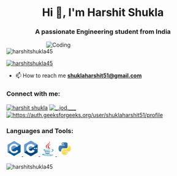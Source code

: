 <h1 align="center">Hi 👋, I'm Harshit Shukla</h1>
<h3 align="center">A passionate Engineering student from India</h3>
<img align="right" alt="Coding" width="400" src="https://th.bing.com/th/id/R7aac0a65c2f22ba34702ab7413afd7aa?rik=3QLaVVVlQ8ByPQ&riu=http%3A%2F%2Fperfonec.com%2Fwp-content%2Fuploads%2F2019%2F03%2Fhome-gif.gif&ehk=t5qZ3Kod64AaXvjumGsEYHoPvBh7swqcZROIBTCNiow%3D&risl=&pid=ImgRaw">



<p align="left"> <img src="https://komarev.com/ghpvc/?username=harshitshukla45&label=Profile%20views&color=0e75b6&style=flat" alt="harshitshukla45" /> </p>

<p align="left"> <a href="https://github.com/ryo-ma/github-profile-trophy"><img src="https://github-profile-trophy.vercel.app/?username=harshitshukla45" alt="harshitshukla45" /></a> </p>

- 📫 How to reach me **shuklaharshit51@gmail.com**

<h3 align="left">Connect with me:</h3>
<p align="left">
<a href="https://www.linkedin.com/in/harshit-shukla-85a213217/" target="blank"><img align="center" src="https://raw.githubusercontent.com/rahuldkjain/github-profile-readme-generator/master/src/images/icons/Social/linked-in-alt.svg" alt="harshit shukla" height="30" width="40" /></a>
<a href="https://instagram.com/_.jod.___" target="blank"><img align="center" src="https://raw.githubusercontent.com/rahuldkjain/github-profile-readme-generator/master/src/images/icons/Social/instagram.svg" alt="_.jod.___" height="30" width="40" /></a>
<a href="https://auth.geeksforgeeks.org/user/https://auth.geeksforgeeks.org/user/shuklaharshit51/profile" target="blank"><img align="center" src="https://raw.githubusercontent.com/rahuldkjain/github-profile-readme-generator/master/src/images/icons/Social/geeks-for-geeks.svg" alt="https://auth.geeksforgeeks.org/user/shuklaharshit51/profile" height="30" width="40" /></a>
</p>

<h3 align="left">Languages and Tools:</h3>
<p align="left"> <a href="https://www.cprogramming.com/" target="_blank" rel="noreferrer"> <img src="https://raw.githubusercontent.com/devicons/devicon/master/icons/c/c-original.svg" alt="c" width="40" height="40"/> </a> <a href="https://www.w3schools.com/cpp/" target="_blank" rel="noreferrer"> <img src="https://raw.githubusercontent.com/devicons/devicon/master/icons/cplusplus/cplusplus-original.svg" alt="cplusplus" width="40" height="40"/> </a> <a href="https://www.java.com" target="_blank" rel="noreferrer"> <img src="https://raw.githubusercontent.com/devicons/devicon/master/icons/java/java-original.svg" alt="java" width="40" height="40"/> </a> <a href="https://www.python.org" target="_blank" rel="noreferrer"> <img src="https://raw.githubusercontent.com/devicons/devicon/master/icons/python/python-original.svg" alt="python" width="40" height="40"/> </a> </p>

<p><img align="center" src="https://github-readme-streak-stats.herokuapp.com/?user=harshitshukla45&" alt="harshitshukla45" /></p>
